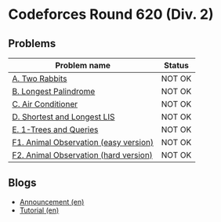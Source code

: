 # Codeforces Round 620 (Div. 2)

## Problems

|Problem name|Status|
|------------|---------|
| [A. Two Rabbits](problems/A._Two_Rabbits.md)|NOT OK|
| [B. Longest Palindrome](problems/B._Longest_Palindrome.md)|NOT OK|
| [C. Air Conditioner](problems/C._Air_Conditioner.md)|NOT OK|
| [D. Shortest and Longest LIS](problems/D._Shortest_and_Longest_LIS.md)|NOT OK|
| [E. 1-Trees and Queries](problems/E._1-Trees_and_Queries.md)|NOT OK|
| [F1. Animal Observation (easy version)](problems/F1._Animal_Observation_(easy_version).md)|NOT OK|
| [F2. Animal Observation (hard version)](problems/F2._Animal_Observation_(hard_version).md)|NOT OK|
## Blogs

- [Announcement (en)](blogs/Announcement_(en).md)
- [Tutorial (en)](blogs/Tutorial_(en).md)

